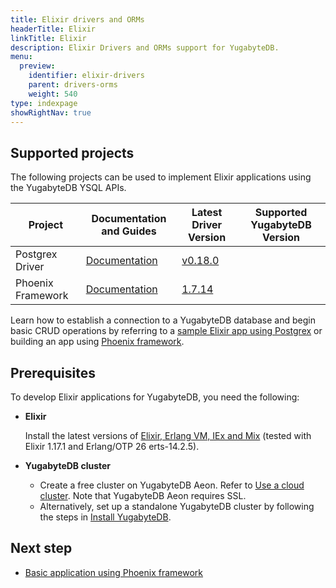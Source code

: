 ```yaml
---
title: Elixir drivers and ORMs
headerTitle: Elixir
linkTitle: Elixir
description: Elixir Drivers and ORMs support for YugabyteDB.
menu:
  preview:
    identifier: elixir-drivers
    parent: drivers-orms
    weight: 540
type: indexpage
showRightNav: true
---
```


## Supported projects

The following projects can be used to implement Elixir applications using the YugabyteDB YSQL APIs.

| Project | Documentation and Guides | Latest Driver Version | Supported YugabyteDB Version |
| ------- | ------------------------ | ------------------------ | ---------------------|
| Postgrex Driver | [Documentation](/stable/tutorials/build-apps/elixir/cloud-ysql-elixir/) | [v0.18.0](https://github.com/elixir-ecto/postgrex) | |
| Phoenix Framework | [Documentation](phoenix/) | [1.7.14](https://www.phoenixframework.org) | |

Learn how to establish a connection to a YugabyteDB database and begin basic CRUD operations by referring to a [sample Elixir app using Postgrex](/stable/tutorials/build-apps/elixir/cloud-ysql-elixir/) or building an app using [Phoenix framework](phoenix/).

## Prerequisites

To develop Elixir applications for YugabyteDB, you need the following:

- **Elixir**

  Install the latest versions of [Elixir, Erlang VM, IEx and Mix](https://elixir-lang.org/docs.html) (tested with Elixir 1.17.1 and Erlang/OTP 26 erts-14.2.5).

- **YugabyteDB cluster**

  - Create a free cluster on YugabyteDB Aeon. Refer to [Use a cloud cluster](/stable/quick-start-yugabytedb-managed/). Note that YugabyteDB Aeon requires SSL.
  - Alternatively, set up a standalone YugabyteDB cluster by following the steps in [Install YugabyteDB](/stable/quick-start/macos/).

## Next step

- [Basic application using Phoenix framework](phoenix/)
